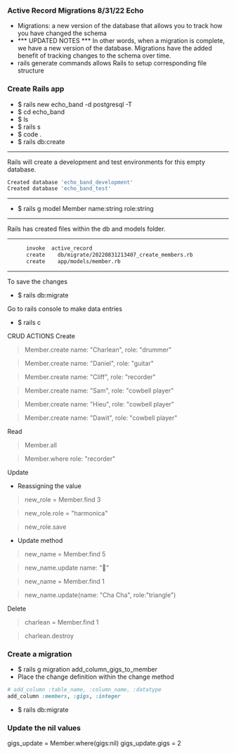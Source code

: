 ### Active Record Migrations 8/31/22 Echo

- Migrations: a new version of the database that allows you to track how you have changed the schema
- *** UPDATED NOTES *** In other words, when a migration is complete, we have a new version of the database. Migrations have the added benefit of tracking changes to the schema over time.
- rails generate commands allows Rails to setup corresponding file structure

### Create Rails app
- $ rails new echo_band -d postgresql -T
- $ cd echo_band
- $ ls
- $ rails s
- $ code .
- $ rails db:create
_____________________________
Rails will create a development and test environments for this empty database.
```bash
Created database 'echo_band_development'
Created database 'echo_band_test'
```
_____________________
- $ rails g model Member name:string role:string
_____________________
Rails has created files within the db and models folder.
_________________
```bash
      invoke  active_record
      create    db/migrate/20220831213407_create_members.rb
      create    app/models/member.rb
```
______________________________________
To save the changes
- $ rails db:migrate

Go to rails console to make data entries
- $ rails c

CRUD ACTIONS
Create
> Member.create name: "Charlean", role: "drummer"

> Member.create name: "Daniel", role: "guitar"

> Member.create name: "Cliff", role: "recorder"

> Member.create name: "Sam", role: "cowbell player"

> Member.create name: "Hieu", role: "cowbell player"

> Member.create name: "Dawit", role: "cowbell player"

Read
> Member.all

> Member.where role: "recorder"

Update
- Reassigning the value
> new_role = Member.find 3

> new_role.role = "harmonica"

> new_role.save

- Update method
> new_name = Member.find 5

> new_name.update name: "🥧"

> new_name = Member.find 1

> new_name.update(name: "Cha Cha", role:"triangle")

Delete
> charlean = Member.find 1

> charlean.destroy

### Create a migration
- $ rails g migration add_column_gigs_to_member
- Place the change definition within the change method
```ruby
# add_column :table_name, :column_name, :datatype
add_column :members, :gigs, :integer 
```
- $ rails db:migrate

### Update the nil values
gigs_update = Member.where(gigs:nil)
gigs_update.gigs = 2
<!-- Will update the lecture notes with these steps -->
<!-- Icebox - How to change multiple entries -->
<!-- Undestroy -->